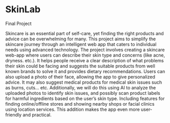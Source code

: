 # SkinLab
Final Project

Skincare is an essential part of self-care, yet finding the right products and advice can be overwhelming for many. This project aims to simplify the skincare journey through an intelligent web app that caters to individual needs using advanced technology.
The project involves creating a skincare web-app where users can describe their skin type and concerns (like acne, dryness. etc.). It helps people receive a clear description of
what problems their skin could be facing and suggests the suitable products from well known brands to solve it and provides dietary recommendations. Users can also upload a photo of their face, allowing the app to give personalized advice. It may also suggest medical products for medical skin issues such as burns, cuts... etc.
Additionally, we will do this using AI to analyze the uploaded photos to identify skin issues, and possibly scan product labels for harmful ingredients based on the user’s skin type. Including features for finding online/offline stores and showing nearby shops or facial clinics using location services. This addition makes the app even more user-friendly and practical.
